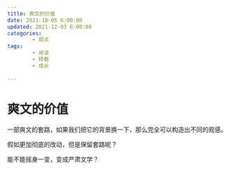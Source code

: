 ```yaml
---
title: 爽文的价值
date: 2021-10-05 6:00:00
updated: 2021-12-03 6:00:00
categories:
        - 观点
tags:
        - 阅读
        - 转载
        - 成长
  
---
```


# 爽文的价值

一部爽文的套路，如果我们把它的背景换一下，那么完全可以构造出不同的观感。

假如更加彻底的改动，但是保留套路呢？

能不能摇身一变，变成严肃文学？
